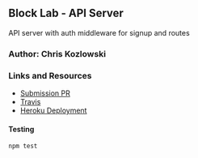## Block Lab - API Server 
API server with auth middleware for signup and routes
### Author: Chris Kozlowski

### Links and Resources
* [Submission PR](https://github.com/401-advanced-javascript-cdk/api-server/pull/1)
* [Travis](hhttps://travis-ci.com/401-advanced-javascript-cdk/api-server)
* [Heroku Deployment](https://lab13-bearer-auth.herokuapp.com/)

#### Testing
`npm test`